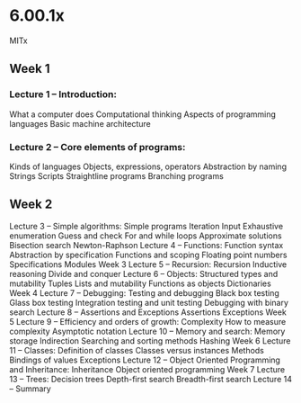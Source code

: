 # 6.00.1x
MITx
<h2>Week 1</h2>
<h3>Lecture 1 – Introduction:</h3>
	What a computer does
	Computational thinking
	Aspects of programming languages
	Basic machine architecture
<h3>Lecture 2 – Core elements of programs:</h3>
	Kinds of languages
	Objects, expressions, operators
	Abstraction by naming
	Strings
	Scripts
	Straightline programs
	Branching programs
<h2>Week 2</h2>
	Lecture 3 – Simple algorithms:
	Simple programs
	Iteration
	Input
	Exhaustive enumeration
	Guess and check
	For and while loops
	Approximate solutions
	Bisection search
	Newton-Raphson
	Lecture 4 – Functions: Function syntax
	Abstraction by specification
	Functions and scoping
	Floating point numbers
	Specifications
	Modules
Week 3
Lecture 5 – Recursion:
Recursion
Inductive reasoning
Divide and conquer
Lecture 6 – Objects:
Structured types and mutability
Tuples
Lists and mutability
Functions as objects
Dictionaries
Week 4
Lecture 7 – Debugging:
Testing and debugging
Black box testing
Glass box testing
Integration testing and unit testing
Debugging with binary search
Lecture 8 – Assertions and Exceptions
Assertions
Exceptions
Week 5
Lecture 9 – Efficiency and orders of growth:
Complexity
How to measure complexity
Asymptotic notation
Lecture 10 – Memory and search:
Memory storage
Indirection
Searching and sorting methods
Hashing
Week 6
Lecture 11 – Classes: Definition of classes
Classes versus instances
Methods
Bindings of values
Exceptions
Lecture 12 – Object Oriented Programming and Inheritance:
Inheritance
Object oriented programming
Week 7
Lecture 13 – Trees:
Decision trees
Depth-first search
Breadth-first search
Lecture 14 – Summary
